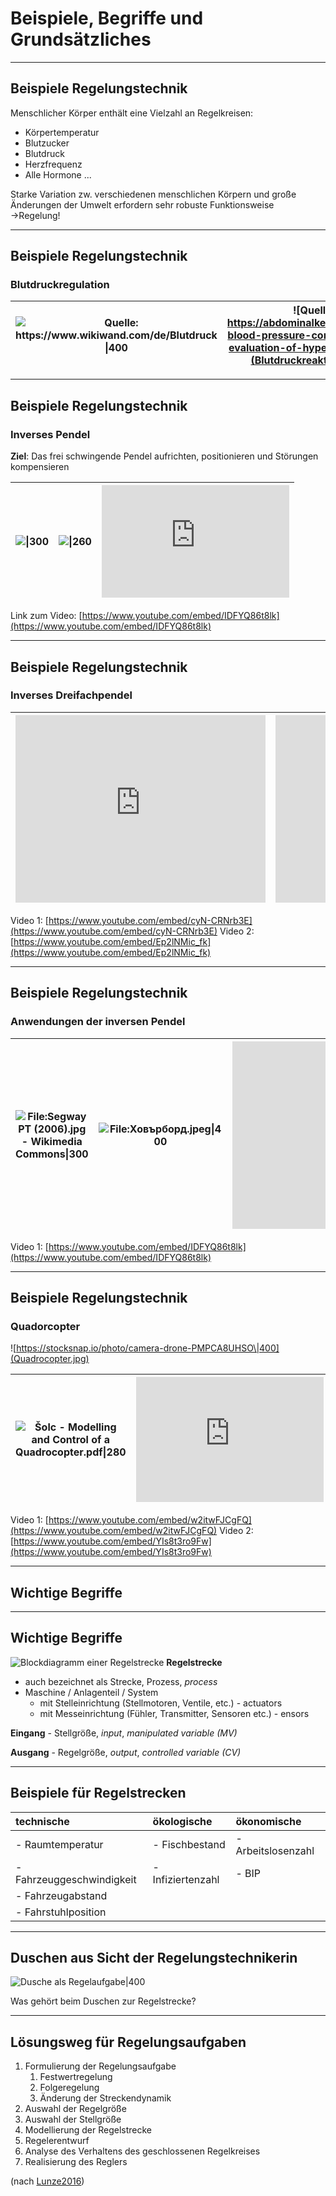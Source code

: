 Beispiele, Begriffe und Grundsätzliches
==========================
---
## Beispiele Regelungstechnik

Menschlicher Körper enthält eine Vielzahl an Regelkreisen:
- Körpertemperatur
- Blutzucker
- Blutdruck
- Herzfrequenz
- Alle Hormone ...

Starke Variation zw. verschiedenen menschlichen Körpern und große Änderungen der Umwelt erfordern sehr robuste Funktionsweise →Regelung!

--- 

## Beispiele Regelungstechnik
###  Blutdruckregulation

|![Quelle: https://www.wikiwand.com/de/Blutdruck \|400](Blutdruck.png)|![Quelle: https://abdominalkey.com/normal-blood-pressure-control-and-the-evaluation-of-hypertension/\|350](Blutdruckreaktionen.jpg)|
|---|---|

---

## Beispiele Regelungstechnik
### Inverses Pendel
**Ziel**: Das frei schwingende Pendel aufrichten, positionieren und Störungen kompensieren       

|![\|300](Inverses_Pendel.png)|![\|260](Cart-pole_swing_up.gif)|<iframe width="300" height="180" src="https://www.youtube.com/embed/BnK3x7yiRVY" frameborder="0" allow="accelerometer; autoplay; clipboard-write; encrypted-media; gyroscope; picture-in-picture" allowfullscreen></iframe>|
|---|---|--|

Link zum Video: [https://www.youtube.com/embed/IDFYQ86t8lk](https://www.youtube.com/embed/IDFYQ86t8lk)

---
## Beispiele Regelungstechnik
### Inverses Dreifachpendel
|<iframe width="400" height="300" src="https://www.youtube.com/embed/cyN-CRNrb3E" frameborder="0" allow="accelerometer; autoplay; clipboard-write; encrypted-media; gyroscope; picture-in-picture" allowfullscreen></iframe> |<iframe width="400" height="300" src="https://www.youtube.com/embed/Ep2lNMic_fk" frameborder="0" allow="accelerometer; autoplay; clipboard-write; encrypted-media; gyroscope; picture-in-picture" allowfullscreen></iframe>|
|--|--|

Video 1:  [https://www.youtube.com/embed/cyN-CRNrb3E](https://www.youtube.com/embed/cyN-CRNrb3E)
Video 2: [https://www.youtube.com/embed/Ep2lNMic_fk](https://www.youtube.com/embed/Ep2lNMic_fk)

--- 

## Beispiele Regelungstechnik
### Anwendungen der inversen Pendel
|![File:Segway PT (2006).jpg - Wikimedia Commons\|300](https://upload.wikimedia.org/wikipedia/commons/4/4a/Segway_PT_%282006%29.jpg)|![File:Ховърборд.jpeg\|400](https://upload.wikimedia.org/wikipedia/commons/thumb/2/20/%D0%A5%D0%BE%D0%B2%D1%8A%D1%80%D0%B1%D0%BE%D1%80%D0%B4.jpeg/800px-%D0%A5%D0%BE%D0%B2%D1%8A%D1%80%D0%B1%D0%BE%D1%80%D0%B4.jpeg)|<iframe width="400" height="300" src="https://www.youtube.com/embed/IDFYQ86t8lk" frameborder="0" allow="accelerometer; autoplay; clipboard-write; encrypted-media; gyroscope; picture-in-picture" allowfullscreen></iframe>|
|---|---|---|

Video 1: [https://www.youtube.com/embed/IDFYQ86t8lk](https://www.youtube.com/embed/IDFYQ86t8lk)

---

## Beispiele Regelungstechnik
### Quadorcopter

![https://stocksnap.io/photo/camera-drone-PMPCA8UHSO\|400](Quadrocopter.jpg)

|![Šolc - Modelling and Control of a Quadrocopter.pdf\|280](Pasted%20image%2020210127200719.png)|<iframe width="300" height="200" src="https://www.youtube.com/embed/w2itwFJCgFQ" frameborder="0" allow="accelerometer; autoplay; clipboard-write; encrypted-media; gyroscope; picture-in-picture" allowfullscreen></iframe>|<iframe width="300" height="200" src="https://www.youtube.com/embed/YIs8t3ro9Fw" frameborder="0" allow="accelerometer; autoplay; clipboard-write; encrypted-media; gyroscope; picture-in-picture" allowfullscreen></iframe>|
|---|---|---|

Video 1: [https://www.youtube.com/embed/w2itwFJCgFQ](https://www.youtube.com/embed/w2itwFJCgFQ)
Video 2: [https://www.youtube.com/embed/YIs8t3ro9Fw](https://www.youtube.com/embed/YIs8t3ro9Fw)

---

## Wichtige Begriffe

---

## Wichtige Begriffe
![Blockdiagramm einer Regelstrecke](Strecke.png)
**Regelstrecke** 
- auch bezeichnet als Strecke, Prozess, *process*
- Maschine / Anlagenteil / System 
	- mit Stelleinrichtung (Stellmotoren, Ventile, etc.) - actuators
	- mit Messeinrichtung (Fühler, Transmitter, Sensoren etc.) - ensors
		
**Eingang** 
	- Stellgröße, *input*, *manipulated variable (MV)*
	
**Ausgang**
	- Regelgröße, *output*, *controlled variable (CV)*

---

## Beispiele für Regelstrecken
technische | ökologische | ökonomische
:------------|:-------------|:---------------
	- Raumtemperatur| 	- Fischbestand|	- Arbeitslosenzahl
	- Fahrzeuggeschwindigkeit|	- Infiziertenzahl|	- BIP
	- Fahrzeugabstand| 
	- Fahrstuhlposition|

---

## Duschen aus Sicht der Regelungstechnikerin

![Dusche als Regelaufgabe|400](Dusche_pur.svg)

Was gehört beim Duschen zur Regelstrecke?

---

## Lösungsweg für Regelungsaufgaben
1.  Formulierung der Regelungsaufgabe
	1.  Festwertregelung
	2.  Folgeregelung
	3.  Änderung der Streckendynamik
2.  Auswahl der Regelgröße
3.  Auswahl der Stellgröße
4.  Modellierung der Regelstrecke
5.  Regelerentwurf
6.  Analyse des Verhaltens des geschlossenen Regelkreises
7.  Realisierung des Reglers


(nach [Lunze2016](Lunze2016.md))